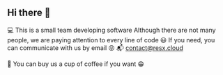 ## Hi there 👋

 💻 This is a small team developing software
 Although there are not many people, we are paying attention to every line of code 😃
 If you need, you can communicate with us by email 😝
 📬 contact@resx.cloud

 🌈 You can buy us a cup of coffee if you want 😁
